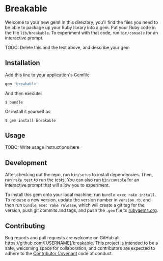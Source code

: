 # Breakable

Welcome to your new gem! In this directory, you'll find the files you need to be able to package up your Ruby library into a gem. Put your Ruby code in the file `lib/breakable`. To experiment with that code, run `bin/console` for an interactive prompt.

TODO: Delete this and the text above, and describe your gem

## Installation

Add this line to your application's Gemfile:

```ruby
gem 'breakable'
```

And then execute:

    $ bundle

Or install it yourself as:

    $ gem install breakable

## Usage

TODO: Write usage instructions here

## Development

After checking out the repo, run `bin/setup` to install dependencies. Then, run `rake test` to run the tests. You can also run `bin/console` for an interactive prompt that will allow you to experiment.

To install this gem onto your local machine, run `bundle exec rake install`. To release a new version, update the version number in `version.rb`, and then run `bundle exec rake release`, which will create a git tag for the version, push git commits and tags, and push the `.gem` file to [rubygems.org](https://rubygems.org).

## Contributing

Bug reports and pull requests are welcome on GitHub at https://github.com/[USERNAME]/breakable. This project is intended to be a safe, welcoming space for collaboration, and contributors are expected to adhere to the [Contributor Covenant](http://contributor-covenant.org) code of conduct.

